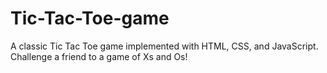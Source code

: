 # Tic-Tac-Toe-game
A classic Tic Tac Toe game implemented with HTML, CSS, and JavaScript. Challenge a friend to a game of Xs and Os!

